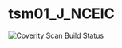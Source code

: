 # tsm01_J_NCEIC
<a href="https://scan.coverity.com/projects/wendyzhang1121-tsm01_j_nceic">
  <img alt="Coverity Scan Build Status"
       src="https://scan.coverity.com/projects/9607/badge.svg"/>
</a>
